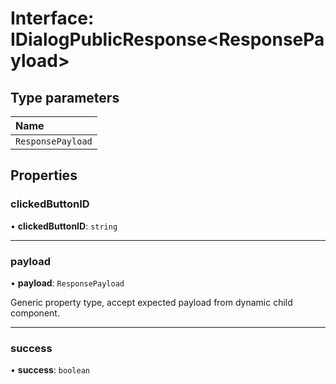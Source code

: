 # Interface: IDialogPublicResponse<ResponsePayload\>

## Type parameters

| Name |
| :------ |
| `ResponsePayload` |

## Properties

### clickedButtonID

• **clickedButtonID**: `string`

___

### payload

• **payload**: `ResponsePayload`

Generic property type, accept expected payload from dynamic child component.

___

### success

• **success**: `boolean`
